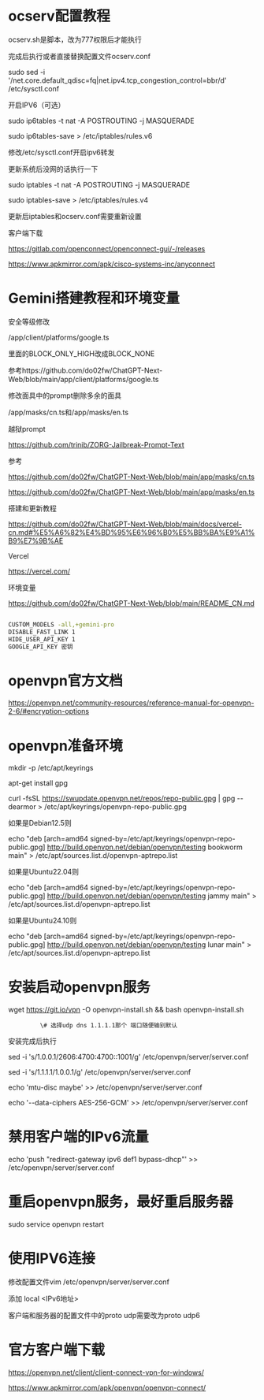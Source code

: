 # ocserv配置教程

ocserv.sh是脚本，改为777权限后才能执行

完成后执行或者直接替换配置文件ocserv.conf

sudo sed -i '/net.core.default_qdisc=fq\|net.ipv4.tcp_congestion_control=bbr/d' /etc/sysctl.conf

开启IPV6（可选）

sudo ip6tables -t nat -A POSTROUTING -j MASQUERADE

sudo ip6tables-save > /etc/iptables/rules.v6

修改/etc/sysctl.conf开启ipv6转发

更新系统后没网的话执行一下

sudo iptables -t nat -A POSTROUTING -j MASQUERADE

sudo iptables-save > /etc/iptables/rules.v4

更新后iptables和ocserv.conf需要重新设置

客户端下载

https://gitlab.com/openconnect/openconnect-gui/-/releases

https://www.apkmirror.com/apk/cisco-systems-inc/anyconnect

# Gemini搭建教程和环境变量

安全等级修改

/app/client/platforms/google.ts

里面的BLOCK_ONLY_HIGH改成BLOCK_NONE

参考https://github.com/do02fw/ChatGPT-Next-Web/blob/main/app/client/platforms/google.ts


修改面具中的prompt删除多余的面具

/app/masks/cn.ts和/app/masks/en.ts

越狱prompt

https://github.com/trinib/ZORG-Jailbreak-Prompt-Text

参考

https://github.com/do02fw/ChatGPT-Next-Web/blob/main/app/masks/cn.ts

https://github.com/do02fw/ChatGPT-Next-Web/blob/main/app/masks/en.ts


搭建和更新教程

https://github.com/do02fw/ChatGPT-Next-Web/blob/main/docs/vercel-cn.md#%E5%A6%82%E4%BD%95%E6%96%B0%E5%BB%BA%E9%A1%B9%E7%9B%AE

Vercel

https://vercel.com/

环境变量 

https://github.com/do02fw/ChatGPT-Next-Web/blob/main/README_CN.md

```bash

CUSTOM_MODELS -all,+gemini-pro
DISABLE_FAST_LINK 1
HIDE_USER_API_KEY 1
GOOGLE_API_KEY 密钥

```

# openvpn官方文档

https://openvpn.net/community-resources/reference-manual-for-openvpn-2-6/#encryption-options

# openvpn准备环境

mkdir -p /etc/apt/keyrings

apt-get install gpg

curl -fsSL https://swupdate.openvpn.net/repos/repo-public.gpg | gpg --dearmor > /etc/apt/keyrings/openvpn-repo-public.gpg

如果是Debian12.5则

echo "deb [arch=amd64 signed-by=/etc/apt/keyrings/openvpn-repo-public.gpg] http://build.openvpn.net/debian/openvpn/testing bookworm main" > /etc/apt/sources.list.d/openvpn-aptrepo.list

如果是Ubuntu22.04则

echo "deb [arch=amd64 signed-by=/etc/apt/keyrings/openvpn-repo-public.gpg] http://build.openvpn.net/debian/openvpn/testing jammy main" > /etc/apt/sources.list.d/openvpn-aptrepo.list

如果是Ubuntu24.10则

echo "deb [arch=amd64 signed-by=/etc/apt/keyrings/openvpn-repo-public.gpg] http://build.openvpn.net/debian/openvpn/testing lunar main" > /etc/apt/sources.list.d/openvpn-aptrepo.list


# 安装启动openvpn服务

wget https://git.io/vpn -O openvpn-install.sh && bash openvpn-install.sh
             
             \# 选择udp dns 1.1.1.1那个 端口随便输别默认

安装完成后执行

sed -i 's/1.0.0.1/2606:4700:4700::1001/g' /etc/openvpn/server/server.conf

sed -i 's/1.1.1.1/1.0.0.1/g' /etc/openvpn/server/server.conf

echo 'mtu-disc maybe' >> /etc/openvpn/server/server.conf

echo '--data-ciphers AES-256-GCM' >> /etc/openvpn/server/server.conf


# 禁用客户端的IPv6流量
echo 'push "redirect-gateway ipv6 def1 bypass-dhcp"' >> /etc/openvpn/server/server.conf

# 重启openvpn服务，最好重启服务器

sudo service openvpn restart


# 使用IPV6连接

修改配置文件vim /etc/openvpn/server/server.conf

添加
local <IPv6地址>

客户端和服务器的配置文件中的proto udp需要改为proto udp6

# 官方客户端下载

https://openvpn.net/client/client-connect-vpn-for-windows/

https://www.apkmirror.com/apk/openvpn/openvpn-connect/
